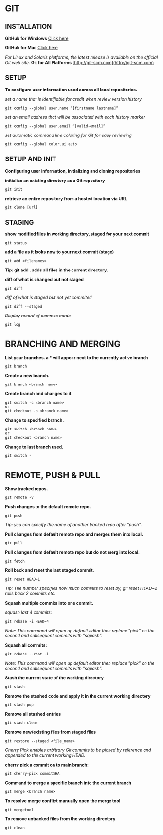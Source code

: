 # GIT   

## INSTALLATION

**GitHub for Windows**
[Click here](htps://windows.github.com)

**GitHub for Mac**
[Click here](htps://mac.github.com)

*For Linux and Solaris platforms, the latest release is available on
the official Git web site.*
**Git for All Platforms**
[http://git-scm.com](http://git-scm.com)

## SETUP
__To configure user information used across all local repositories.__

*set a name that is identifiable for credit when review version history*
```
git config --global user.name “[firstname lastname]”
```
*set an email address that will be associated with each history marker*
```
git config --global user.email “[valid-email]”
```
*set automatic command line coloring for Git for easy reviewing*
```
git config --global color.ui auto
```

## SETUP AND INIT
__Configuring user information, initializing and cloning repositories__

**initialize an existing directory as a Git repository**
```
git init
```
**retrieve an entire repository from a hosted location via URL**
```
git clone [url]
```

## STAGING
**show modified files in working directory, staged for your next commit**
```
git status
```

**add a file as it looks now to your next commit (stage)**
```
git add <filenames>
```
**Tip: git add . adds all files in the current directory.**

**diff of what is changed but not staged**
```
git diff
```

_diff of what is staged but not yet commited_
```
git diff --staged
```

 _Display record of commits made_
```
git log
```

# BRANCHING AND MERGING
__List your branches. a * will appear next to the currently active branch__
```
git branch
```

__Create a new branch.__
```
git branch <branch name>
```

__Create branch and changes to it.__
```
git switch -c <branch name>
or
git checkout -b <branch name>
```

__Change to specified branch.__
```
git switch <branch name>
or
git checkout <branch name>
```

__Change to last branch used.__
```
git switch -
```

# REMOTE, PUSH & PULL
__Show tracked repos.__
```
git remote -v	
```

__Push changes to the default remote repo.__
```
git push
```	
*Tip: you can specify the name of another tracked repo after "push".*

__Pull changes from default remote repo and merges them into local.__
```
git pull
```

__Pull changes from default remote repo but do not merg into local.__
```
git fetch
```

__Roll back and reset the last staged commit.__
```
git reset HEAD~1
```
*Tip: The number specifies how much commits to reset by, git reset HEAD~2 rolls back 2 commits etc.*


__Squash multiple commits into one commit.__

_squash last 4 commits:_
```
git rebase -i HEAD~4
```
*Note: This command will open up default editor then replace "pick" on the second and subsequent commits with "squash".*
	
__Squash all commits:__
```
git rebase --root -i
```
*Note: This command will open up default editor then replace "pick" on the second and subsequent commits with "squash".*

__Stash the current state of the working directory__
```
git stash
```

__Remove the stashed code and apply it in the current working directory__
```
git stash pop
```

__Remove all stashed entries__
```
git stash clear
```

__Remove new/existing files from staged files__
```
git restore --staged <file_name>
```

_Cherry Pick enables arbitrary Git commits to be picked by reference and appended to the current working HEAD._  
			
__cherry pick a commit on to main branch:__
```
git cherry-pick commitSHA
```

__Command to merge a specific branch into the current branch__
```
git merge <branch name>
```
__To resolve merge conflict manually open the merge tool__
```
git mergetool
```
__To remove untracked files from the working directory__
```
git clean 
```
